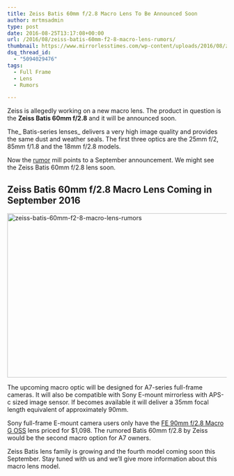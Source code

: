 ```yaml
---
title: Zeiss Batis 60mm f/2.8 Macro Lens To Be Announced Soon
author: mrtmsadmin
type: post
date: 2016-08-25T13:17:08+00:00
url: /2016/08/zeiss-batis-60mm-f2-8-macro-lens-rumors/
thumbnail: https://www.mirrorlesstimes.com/wp-content/uploads/2016/08/zeiss-batis-60mm-f2-8-macro-lens-rumors.jpg
dsq_thread_id:
  - "5094029476"
tags:
  - Full Frame
  - Lens
  - Rumors

---
```

Zeiss is allegedly working on a new macro lens. The product in question is the **Zeiss Batis 60mm f/2.8** and it will be announced soon.

The_ Batis-series lenses_ delivers a very high image quality and provides the same dust and weather seals. The first three optics are the 25mm f/2, 85mm f/1.8 and the 18mm f/2.8 models.

Now the <a href="http://bit.ly/2bYH2bk" target="_blank">rumor</a> mill points to a September announcement. We might see the Zeiss Batis 60mm f/2.8 lens soon.<!--more-->

## Zeiss Batis 60mm f/2.8 Macro Lens Coming in September 2016

<img class="alignnone size-full wp-image-510" src="https://i0.wp.com/www.mirrorlesstimes.com/wp-content/uploads/2016/08/zeiss-batis-60mm-f2-8-macro-lens-rumors.jpg?resize=600%2C377&#038;ssl=1" alt="zeiss-batis-60mm-f2-8-macro-lens-rumors" width="600" height="377" srcset="https://i0.wp.com/www.mirrorlesstimes.com/wp-content/uploads/2016/08/zeiss-batis-60mm-f2-8-macro-lens-rumors.jpg?w=900&ssl=1 900w, https://i0.wp.com/www.mirrorlesstimes.com/wp-content/uploads/2016/08/zeiss-batis-60mm-f2-8-macro-lens-rumors.jpg?resize=300%2C189&ssl=1 300w, https://i0.wp.com/www.mirrorlesstimes.com/wp-content/uploads/2016/08/zeiss-batis-60mm-f2-8-macro-lens-rumors.jpg?resize=768%2C483&ssl=1 768w" sizes="(max-width: 600px) 100vw, 600px" data-recalc-dims="1" /> 

The upcoming macro optic will be designed for A7-series full-frame cameras. It will also be compatible with Sony E-mount mirrorless with APS-c sized image sensor. If becomes available it will deliver a 35mm focal length equivalent of approximately 90mm.

Sony full-frame E-mount camera users only have the <a title="“Buy" href="https://www.amazon.com/Sony-SEL90M28G-Standard-Prime-Mirrorless-Cameras/dp/B00U29GNEG/?tag=mirrorlesst-20" target="_blank" rel="nofollow">FE 90mm f/2.8 Macro G OSS</a> lens priced for $1,098. The rumored Batis 60mm f/2.8 by Zeiss would be the second macro option for A7 owners.

Zeiss Batis lens family is growing and the fourth model coming soon this September. Stay tuned with us and we’ll give more information about this macro lens model.
